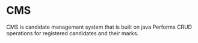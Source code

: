 # CMS

CMS is candidate management system that is built on java
Performs CRUD operations for registered candidates and their marks.
